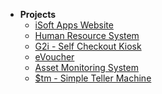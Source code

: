 - <b>Projects</b>
  - [iSoft Apps Website](isoft-website.md)
  - [Human Resource System](hr-system.md)
  - [G2i - Self Checkout Kiosk](g2i.md)
  - [eVoucher](evoucher.md)
  - [Asset Monitoring System](asset-monitoring.md)
  - [$tm - Simple Teller Machine](stm.md)

<!-- - [Awesome docsify](awesome.md)
- [Changelog](changelog.md) -->